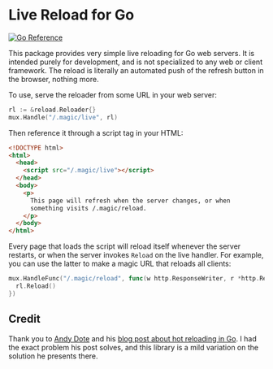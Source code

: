 # Live Reload for Go

[![Go Reference](https://pkg.go.dev/badge/github.com/danderson/reload.svg)](https://pkg.go.dev/github.com/danderson/reload)

This package provides very simple live reloading for Go web
servers. It is intended purely for development, and is not specialized
to any web or client framework. The reload is literally an automated
push of the refresh button in the browser, nothing more.

To use, serve the reloader from some URL in your web server:

```go
rl := &reload.Reloader{}
mux.Handle("/.magic/live", rl)
```

Then reference it through a script tag in your HTML:

```html
<!DOCTYPE html>
<html>
  <head>
    <script src="/.magic/live"></script>
  </head>
  <body>
    <p>
      This page will refresh when the server changes, or when
      something visits /.magic/reload.
    </p>
  </body>
</html>
```

Every page that loads the script will reload itself whenever the
server restarts, or when the server invokes `Reload` on the live
handler. For example, you can use the latter to make a magic URL that
reloads all clients:

```go
mux.HandleFunc("/.magic/reload", func(w http.ResponseWriter, r *http.Request) {
  rl.Reload()
})
```

## Credit

Thank you to [Andy Dote](https://andydote.co.uk/) and his [blog post
about hot reloading in
Go](https://andydote.co.uk/2023/11/15/hot-reload-for-serverside-rendering/). I
had the exact problem his post solves, and this library is a mild
variation on the solution he presents there.
